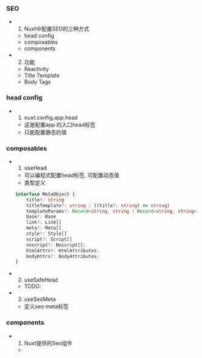 ### SEO
- 1. Nuxt中配置SEO的三种方式
    - head config
    - composables
    - components
- 2. 功能
    - Reactivity
    - Title Template
    - Body Tags

### head config
- 1. nuxt.config.app.head
    - 这是配置app 的入口head标签
    - 只能配置静态的值

### composables
- 1. useHead
    - 可以编程式配置head标签, 可配置动态值
    - 类型定义
    ```ts
    interface MetaObject {
        title?: string
        titleTemplate?: string | ((title?: string) => string)
        templateParams?: Record<string, string | Record<string, string>>
        base?: Base
        link?: Link[]
        meta?: Meta[]
        style?: Style[]
        script?: Script[]
        noscript?: Noscript[];
        htmlAttrs?: HtmlAttributes;
        bodyAttrs?: BodyAttributes;
    }
    ```
- 2. useSafeHead
    - TODO:
- 3. useSeoMeta
    - 定义seo meta标签

### components
- 1. Nuxt提供的Seo组件
    - <Title>, <Base>, <NoScript>, <Style>, <Meta>, <Link>, <Body>, <Html>, <Head>

### Reactivity
- 1. 以这些形式定义的seo都支持传入响应式的值
    - useHead,useSeoMeta,useSafeHead, Components

### Title Template
- 1. 作用
    - useHead的titleTemplate属性，定义网站的title
- 2. 值
    - 一个字符串, 可以使用%s代替title的值
    - 函数

### Body Tags
- 1. 作用
    - 使用tagPosition: 'bodyClose'配置项，将指定的标签加到body标签的尾部
- 2. 示例
```ts
useHead({
    // script标签将会被加到body标签的尾部
  script: [
    {
      src: 'https://third-party-script.com',
      // valid options are: 'head' | 'bodyClose' | 'bodyOpen'
      tagPosition: 'bodyClose'
    }
  ]
})
```